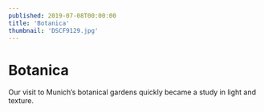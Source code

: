 ```yaml
---
published: 2019-07-08T00:00:00
title: 'Botanica'
thumbnail: 'DSCF9129.jpg'
---
```

# Botanica

Our visit to Munich’s botanical gardens quickly became a study in light and texture.
